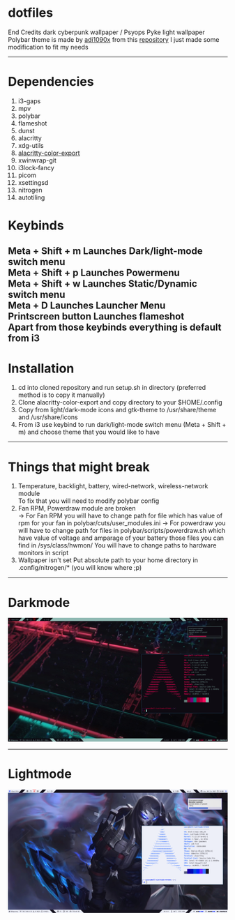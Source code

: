 # dotfiles
End Credits dark cyberpunk wallpaper / Psyops Pyke light wallpaper
Polybar theme is made by [adi1090x](https://github.com/adi1090x) from this [repository](https://github.com/adi1090x/polybar-themes) I just made some modification to fit my needs

---

# Dependencies

1. i3-gaps
2. mpv
3. polybar
4. flameshot
5. dunst
6. alacritty
7. xdg-utils
8. [alacritty-color-export](https://github.com/egeesin/alacritty-color-export)
9. xwinwrap-git
10. i3lock-fancy
11. picom
12. xsettingsd
13. nitrogen
14. autotiling

# Keybinds

Meta + Shift + m Launches Dark/light-mode switch menu <br>
Meta + Shift + p Launches Powermenu <br>
Meta + Shift + w Launches Static/Dynamic switch menu <br>
Meta + D Launches Launcher Menu <br>
Printscreen button Launches flameshot <br>
Apart from those keybinds everything is default from i3
---
# Installation

1. cd into cloned repository and run setup.sh in directory (preferred method is to copy it manually)
2. Clone alacritty-color-export and copy directory to your $HOME/.config
3. Copy from light/dark-mode icons and gtk-theme to /usr/share/theme and /usr/share/icons
4. From i3 use keybind to run dark/light-mode switch menu (Meta + Shift + m) and choose theme that you would like to have

---
# Things that might break

1. Temperature, backlight, battery, wired-network, wireless-network module <br>
To fix that you will need to modify polybar config
2. Fan RPM, Powerdraw module are broken <br>
-> For Fan RPM you will have to change path for file which has value of rpm for your fan in polybar/cuts/user_modules.ini
-> For powerdraw you will have to change path for files in polybar/scripts/powerdraw.sh which have value of voltage and amparage of your battery those files you can find in /sys/class/hwmon/
You will have to change paths to hardware monitors in script 
3. Wallpaper isn't set
Put absolute path to your home directory in .config/nitrogen/* (you will know where ;p)
---
# Darkmode

<img src="https://github.com/WWojnas/dotfiles/blob/master/dark.png">

---

# Lightmode

<img src="https://github.com/WWojnas/dotfiles/blob/master/light.png">
